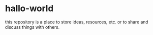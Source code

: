 # hallo-world
this repository is a place to store ideas, resources, etc. or to share and discuss things with others.

